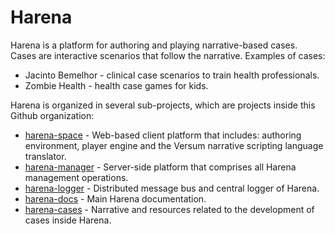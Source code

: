 # Harena

Harena is a platform for authoring and playing narrative-based cases. Cases are interactive scenarios that follow the narrative. Examples of cases:
* Jacinto Bemelhor - clinical case scenarios to train health professionals.
* Zombie Health - health case games for kids.

Harena is organized in several sub-projects, which are projects inside this Github organization:
* [harena-space](https://github.com/datasci4health/harena-space) - Web-based client platform that includes: authoring environment, player engine and the Versum narrative scripting language translator.
* [harena-manager](https://github.com/datasci4health/harena-manager) - Server-side platform that comprises all Harena management operations.
* [harena-logger](https://github.com/datasci4health/harena-logger) - Distributed message bus and central logger of Harena.
* [harena-docs](https://github.com/datasci4health/harena-docs) - Main Harena documentation.
* [harena-cases](https://github.com/datasci4health/harena-cases) - Narrative and resources related to the development of cases inside Harena.
